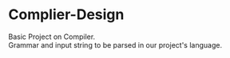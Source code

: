# Complier-Design <br />
Basic Project on Compiler. <br />
Grammar and input string to be parsed in our project's language. <br />
